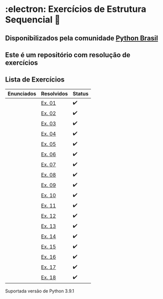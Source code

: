 # :electron: Exercícios de Estrutura Sequencial :snake:

## Disponibilizados pela comunidade [Python Brasil](https://wiki.python.org.br/EstruturaSequencial)

## Este é um repositório com resolução de exercícios

## Lista de Exercícios

| Enunciados   | Resolvidos        | Status|
|:-------------|:------------------|:------|
|              |[Ex. 01](https://github.com/faleite/EstruturaSequencial/blob/main/exercicios/1.py) | :heavy_check_mark:|
|              |[Ex. 02](https://github.com/faleite/EstruturaSequencial/blob/main/exercicios/2.py) | :heavy_check_mark:|
|              |[Ex. 03](https://github.com/faleite/EstruturaSequencial/blob/main/exercicios/3.py) | :heavy_check_mark:|
|              |[Ex. 04](https://github.com/faleite/EstruturaSequencial/blob/main/exercicios/4.py) | :heavy_check_mark:|
|              |[Ex. 05](https://github.com/faleite/EstruturaSequencial/blob/main/exercicios/5.py) | :heavy_check_mark:|
|              |[Ex. 06](https://github.com/faleite/EstruturaSequencial/blob/main/exercicios/6.py) | :heavy_check_mark:|
|              |[Ex. 07](https://github.com/faleite/EstruturaSequencial/blob/main/exercicios/7.py) | :heavy_check_mark:|
|              |[Ex. 08](https://github.com/faleite/EstruturaSequencial/blob/main/exercicios/8.py) | :heavy_check_mark:|
|              |[Ex. 09](https://github.com/faleite/EstruturaSequencial/blob/main/exercicios/9.py) | :heavy_check_mark:|
|              |[Ex. 10](https://github.com/faleite/EstruturaSequencial/blob/main/exercicios/10.py)| :heavy_check_mark:| 
|              |[Ex. 11](https://github.com/faleite/EstruturaSequencial/blob/main/exercicios/11.py)| :heavy_check_mark:| 
|              |[Ex. 12](https://github.com/faleite/EstruturaSequencial/blob/main/exercicios/12.py)| :heavy_check_mark:| 
|              |[Ex. 13](https://github.com/faleite/EstruturaSequencial/blob/main/exercicios/13.py)| :heavy_check_mark:| 
|              |[Ex. 14](https://github.com/faleite/EstruturaSequencial/blob/main/exercicios/14.py)| :heavy_check_mark:| 
|              |[Ex. 15](https://github.com/faleite/EstruturaSequencial/blob/main/exercicios/15.py)| :heavy_check_mark:| 
|              |[Ex. 16](https://github.com/faleite/EstruturaSequencial/blob/main/exercicios/16.py)| :heavy_check_mark:| 
|              |[Ex. 17](https://github.com/faleite/EstruturaSequencial/blob/main/exercicios/17.py)| :heavy_check_mark:| 
|              |[Ex. 18](https://github.com/faleite/EstruturaSequencial/blob/main/exercicios/18.py)| :heavy_check_mark:| 

Suportada versão de Python 3.9.1
